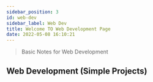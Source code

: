 ```yaml
---
sidebar_position: 3
id: web-dev
sidebar_label: Web Dev
title: Welcome TO Web Development Page
date: 2022-05-08 16:10:21
---
```


> Basic Notes for Web Development

## Web Development (Simple Projects)
